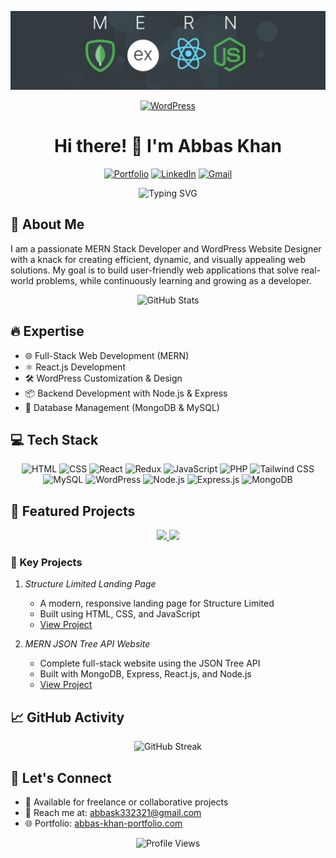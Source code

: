 <div align="center">

  ![logo](https://raw.githubusercontent.com/abbaskhan5/abbaskhan5/refs/heads/main/image%20banner.jfif)

  <a href="https://github.com/abbaskhan5">
      <img src="https://img.shields.io/badge/WordPress-21759B?style=for-the-badge&logo=wordpress&logoColor=white" 
           alt="WordPress" 
           style="width:1050px; height:150px;">
  </a>

  # Hi there! 👋 I'm Abbas Khan

  [![Portfolio](https://img.shields.io/badge/Portfolio-12100E?style=for-the-badge&logo=microsoft-edge&logoColor=white)](https://your-portfolio-link.com)
  [![LinkedIn](https://img.shields.io/badge/LinkedIn-0077B5?style=for-the-badge&logo=linkedin&logoColor=white)](https://www.linkedin.com/in/abbas-khan-profile/)
  [![Gmail](https://img.shields.io/badge/Gmail-D14836?style=for-the-badge&logo=gmail&logoColor=white)](mailto:abbask332321@gmail.com)

  <p align="center">
    <img src="https://readme-typing-svg.herokuapp.com?font=Fira+Code&pause=1000&width=435&lines=MERN+Stack+Website+Developer;WordPress+Website+Designer;React.js+Developer;Full-Stack+Developer;PHP+Developer" alt="Typing SVG" />
  </p>
</div>

## 🎯 About Me

I am a passionate MERN Stack Developer and WordPress Website Designer with a knack for creating efficient, dynamic, and visually appealing web solutions. My goal is to build user-friendly web applications that solve real-world problems, while continuously learning and growing as a developer.

<div align="center">
  <img src="https://github-readme-stats.vercel.app/api?username=abbaskhan5&show_icons=true&theme=radical" alt="GitHub Stats" />
</div>

## 🔥 Expertise
- 🌐 Full-Stack Web Development (MERN)
- ⚛️ React.js Development
- 🛠️ WordPress Customization & Design
- 📦 Backend Development with Node.js & Express
- 💾 Database Management (MongoDB & MySQL)

## 💻 Tech Stack
<div align="center">

![HTML](https://img.shields.io/badge/HTML-E34F26?style=for-the-badge&logo=html5&logoColor=white)
![CSS](https://img.shields.io/badge/CSS-1572B6?style=for-the-badge&logo=css3&logoColor=white)
![React](https://img.shields.io/badge/React-61DAFB?style=for-the-badge&logo=react&logoColor=black)
![Redux](https://img.shields.io/badge/Redux-764ABC?style=for-the-badge&logo=redux&logoColor=white)
![JavaScript](https://img.shields.io/badge/JavaScript-F7DF1E?style=for-the-badge&logo=javascript&logoColor=black)
![PHP](https://img.shields.io/badge/PHP-777BB4?style=for-the-badge&logo=php&logoColor=white)
![Tailwind CSS](https://img.shields.io/badge/Tailwind_CSS-06B6D4?style=for-the-badge&logo=tailwind-css&logoColor=white)
![MySQL](https://img.shields.io/badge/MySQL-4479A1?style=for-the-badge&logo=mysql&logoColor=white)
![WordPress](https://img.shields.io/badge/WordPress-21759B?style=for-the-badge&logo=wordpress&logoColor=white)
![Node.js](https://img.shields.io/badge/Node.js-339933?style=for-the-badge&logo=node.js&logoColor=white)
![Express.js](https://img.shields.io/badge/Express.js-000000?style=for-the-badge&logo=express&logoColor=white)
![MongoDB](https://img.shields.io/badge/MongoDB-47A248?style=for-the-badge&logo=mongodb&logoColor=white)

</div>

## 🎯 Featured Projects

<div align="center">
  <a href="https://github.com/abbaskhan5/Structur-Limited---Landing-Page.git">
    <img src="https://github-readme-stats.vercel.app/api/pin/?username=abbaskhan5&repo=Structur-Limited---Landing-Page&theme=radical" />
  </a>
  <a href="https://github.com/abbaskhan5/mern-json-tree-api-website.git">
    <img src="https://github-readme-stats.vercel.app/api/pin/?username=abbaskhan5&repo=mern-json-tree-api-website&theme=radical" />
  </a>
</div>

### 🚀 Key Projects
1. *Structure Limited Landing Page*
   - A modern, responsive landing page for Structure Limited
   - Built using HTML, CSS, and JavaScript
   - [View Project](https://github.com/abbaskhan5/Structur-Limited---Landing-Page.git)

2. *MERN JSON Tree API Website*
   - Complete full-stack website using the JSON Tree API
   - Built with MongoDB, Express, React.js, and Node.js
   - [View Project](https://github.com/abbaskhan5/mern-json-tree-api-website.git)

## 📈 GitHub Activity

<div align="center">
  <img src="https://github-readme-streak-stats.herokuapp.com/?user=abbaskhan5&theme=radical" alt="GitHub Streak" />
</div>

## 🤝 Let's Connect
- 💼 Available for freelance or collaborative projects
- 📧 Reach me at: abbask332321@gmail.com
- 🌐 Portfolio: [abbas-khan-portfolio.com](https://your-portfolio-link.com)

<div align="center">
  <img src="https://komarev.com/ghpvc/?username=abbaskhan5&color=blueviolet&count_private=true&views=2000" alt="Profile Views" />
</div>
